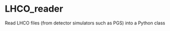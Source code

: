 LHCO_reader
===========

Read LHCO files (from detector simulators such as PGS) into a Python class
